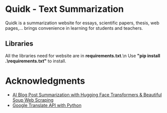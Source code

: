 # Quidk - Text Summarization

Quidk is a summarization website for essays, scientific papers, thesis, web pages,... brings convenience in learning for students and teachers.

## Libraries

All the libraries need for website are in **requirements.txt**.\n
Use **"pip install .\requirements.txt"** to install.

# Acknowledgments
- [AI Blog Post Summarization with Hugging Face Transformers & Beautiful Soup Web Scraping](https://youtu.be/JctmnczWg0U)
- [Google Translate API with Python](https://www.youtube.com/watch?v=VIc_DDBpE7U)
